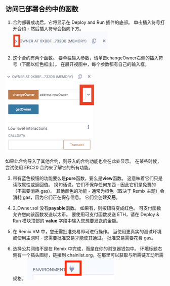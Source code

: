 ## 访问已部署合约中的函数

1. 合约部署成功后，它将显示在 Deploy and Run 插件的底部。 单击插入符号打开合约 - 然后插入符号会指向下方。
   ![deploy contract](https://raw.githubusercontent.com/ethereum/remix-workshops/master/Basics/interacting/images/instance.png "deployed contract")

2. 这个合约有两个函数。  要单独输入参数，请单击changeOwner右侧的插入符号（下面以红色框出）。 在展开视图中，每个参数都有自己的输入框。

![deploy contract](https://raw.githubusercontent.com/ethereum/remix-workshops/master/Basics/interacting/images/deployed_open2.png "deployed contract")

如果此合约导入了其他合约，则导入的合约功能也会在此处显示。  在某些时候，尝试使用 ERC20 合约来了解它的所有功能。

3. 带有蓝色按钮的功能要么是**pure**函数，要么是**view**函数。  这意味着它们只是读取属性或返回值。  换句话说，它们不保存任何东西 - 因此它们是免费的（不需要消耗 gas）。  其他颜色的功能 - 通常为橙色（取决于 Remix 主题）会消耗 gas，因为它们正在保存信息。  它们会创建**交易**。

4. 2_Owner.sol 没有**payable**函数。  如果有，则按钮将变成红色。  可支付函数允许您向该函数发送以太币。  要使用可支付函数发送 ETH，请在 Deploy & Run 模块顶部的 **value** 字段中输入您想要发送的金额。

5. 在 Remix VM 中，您无需批准交易即可进行操作。  当使用更真实的测试环境或使用主网时 - 您需要批准交易才能使其通过。 批准交易需要花费 gas。

6. 选择公共网络不是在 Remix 中完成，而是在你的浏览器钱包中。  环境标题右侧有一个插头图标，链接到 chainlist.org，在那里可以获取与所需链互动所需规格。
   ![chainlist](https://raw.githubusercontent.com/ethereum/remix-workshops/master/Basics/interacting/images/chainlist.png "chainlist")
